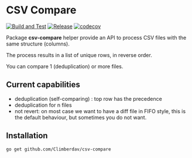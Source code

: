 # CSV Compare

[![Build and Test](https://github.com/Climberdav/csv-compare/actions/workflows/go-test-and-build.yml/badge.svg)](https://github.com/Climberdav/csv-compare/actions/workflows/go-test-and-build.yml) [![Release](https://github.com/Climberdav/csv-compare/actions/workflows/go-release.yml/badge.svg)](https://github.com/Climberdav/csv-compare/actions/workflows/go-release.yml) [![codecov](https://codecov.io/gh/Climberdav/csv-compare/branch/main/graph/badge.svg?token=HEW3J414EY)](https://codecov.io/gh/Climberdav/csv-compare)

Package **csv-compare** helper provide an API to process CSV files with the same structure (columns).

The process results in a list of unique rows, in reverse order.

You can compare 1 (deduplication) or more files.

## Current capabilities
- deduplication (self-comparing) : top row has the precedence
- deduplication for n files
- not revert: on most case we want to have a diff file in FIFO style, this is the default behaviour,
    but sometimes you do not want.

## Installation
```bash
go get github.com/Climberdav/csv-compare
```
